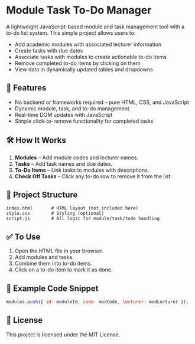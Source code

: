 # Module Task To-Do Manager

A lightweight JavaScript-based module and task management tool with a to-do list system. This simple project allows users to:

- Add academic modules with associated lecturer information
- Create tasks with due dates
- Associate tasks with modules to create actionable to-do items
- Remove completed to-do items by clicking on them
- View data in dynamically updated tables and dropdowns

## 🚀 Features

- No backend or frameworks required – pure HTML, CSS, and JavaScript
- Dynamic module, task, and to-do management
- Real-time DOM updates with JavaScript
- Simple click-to-remove functionality for completed tasks

## 🛠️ How It Works

1. **Modules** – Add module codes and lecturer names.
2. **Tasks** – Add task names and due dates.
3. **To-Do Items** – Link tasks to modules with descriptions.
4. **Check Off Tasks** – Click any to-do row to remove it from the list.

## 📁 Project Structure

```
index.html       # HTML layout (not included here)
style.css        # Styling (optional)
script.js        # All logic for module/task/todo handling
```

## ✅ To Use

1. Open the HTML file in your browser.
2. Add modules and tasks.
3. Combine them into to-do items.
4. Click on a to-do item to mark it as done.

## 🧩 Example Code Snippet

```javascript
modules.push({ id: moduleId, code: modCode, lecturer: modLecturer });
```

## 📄 License

This project is licensed under the MIT License.
